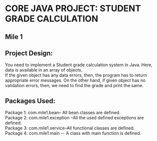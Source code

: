 # CORE JAVA PROJECT: STUDENT GRADE CALCULATION   

## Mile 1

## Project Design: 
You need to implement a Student grade calculation system in Java. Here, data is available in an array of objects.  
If the given object has any data errors, then, the program has to return appropriate error messages. On the other hand, if given object has no validation errors, then, we need to find the grade and print the same.  

## Packages Used: 
Package 1:   com.mile1.bean– All bean classes are defined.  
Package 2:    com.mile1.exception –All the used defined exceptions are defined.  
Package 3:  com.mile1.service–All functional classes are defined.  
Package 4:    com.mile1.main -- A class with main function is defined.  
